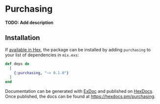 # Purchasing

**TODO: Add description**

## Installation

If [available in Hex](https://hex.pm/docs/publish), the package can be installed
by adding `purchasing` to your list of dependencies in `mix.exs`:

```elixir
def deps do
  [
    {:purchasing, "~> 0.1.0"}
  ]
end
```

Documentation can be generated with [ExDoc](https://github.com/elixir-lang/ex_doc)
and published on [HexDocs](https://hexdocs.pm). Once published, the docs can
be found at <https://hexdocs.pm/purchasing>.

